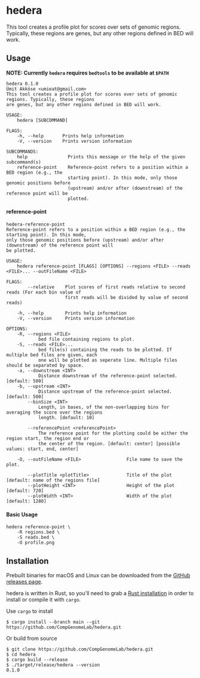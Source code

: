 # hedera

This tool creates a profile plot for scores over sets of genomic regions. Typically, these regions are genes, but any other regions defined in BED will work.

## Usage

**NOTE: Currently `hedera` requires `bedtools` to be available at `$PATH`**

```
hedera 0.1.0
Ümit Akköse <umieat@gmail.com>
This tool creates a profile plot for scores over sets of genomic regions. Typically, these regions
are genes, but any other regions defined in BED will work.

USAGE:
    hedera [SUBCOMMAND]

FLAGS:
    -h, --help       Prints help information
    -V, --version    Prints version information

SUBCOMMANDS:
    help               Prints this message or the help of the given subcommand(s)
    reference-point    Reference-point refers to a position within a BED region (e.g., the
                       starting point). In this mode, only those genomic positions before
                       (upstream) and/or after (downstream) of the reference point will be
                       plotted.

```

#### reference-point

```
hedera-reference-point
Reference-point refers to a position within a BED region (e.g., the starting point). In this mode,
only those genomic positions before (upstream) and/or after (downstream) of the reference point will
be plotted.

USAGE:
    hedera reference-point [FLAGS] [OPTIONS] --regions <FILE> --reads <FILE>... --outFileName <FILE>

FLAGS:
        --relative    Plot scores of first reads relative to second reads (For each bin value of
                      first reads will be divided by value of second reads)

    -h, --help        Prints help information
    -V, --version     Prints version information

OPTIONS:
    -R, --regions <FILE>
            bed file containing regions to plot.
    -S, --reads <FILE>...
            bed file(s) containing the reads to be plotted. If multiple bed files are given, each
            one will be plotted as seperate line. Multiple files should be separated by space.
    -a, --downstream <INT>
            Distance downstream of the reference-point selected. [default: 500]
    -b, --upstream <INT>
            Distance upstream of the reference-point selected. [default: 500]
        --binSize <INT>
            Length, in bases, of the non-overlapping bins for averaging the score over the regions
            length. [default: 10]

        --referencePoint <referencePoint>
            The reference point for the plotting could be either the region start, the region end or
            the center of the region. [default: center] [possible values: start, end, center]

    -O, --outFileName <FILE>                 File name to save the plot.

        --plotTitle <plotTitle>              Title of the plot  [default: name of the regions file]
        --plotHeight <INT>                   Height of the plot [default: 720]
        --plotWidth <INT>                    Width of the plot  [default: 1280]

```

#### Basic Usage

```
hedera reference-point \
    -R regions.bed \
    -S reads.bed \
    -O profile.png

```

## Installation

Prebuilt binaries for macOS and Linux can be downloaded from the [GitHub releases page](https://github.com/CompGenomeLab/hedera/releases).

hedera is written in Rust, so you'll need to grab a [Rust installation](https://www.rust-lang.org/) in order to install or compile it with `cargo`.

Use `cargo` to install

```
$ cargo install --branch main --git https://github.com/CompGenomeLab/hedera.git
```

Or build from source

```
$ git clone https://github.com/CompGenomeLab/hedera.git
$ cd hedera
$ cargo build --release
$ ./target/release/hedera --version
0.1.0
```